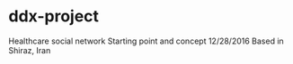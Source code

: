 # ddx-project
Healthcare social network
Starting point and concept 12/28/2016
Based in Shiraz, Iran
